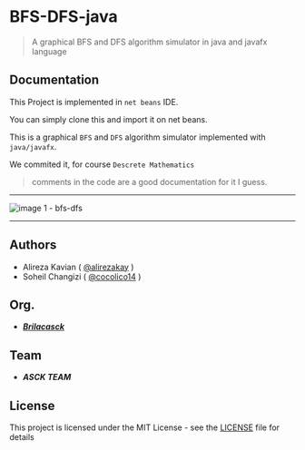 # BFS-DFS-java
> A graphical BFS and DFS algorithm simulator in java and javafx language

## Documentation
This Project is implemented in `net beans` IDE.

You can simply clone this and import it on net beans.

This is a graphical `BFS` and `DFS` algorithm simulator implemented with `java/javafx`.

We commited it, for course `Descrete Mathematics`

> comments in the code are a good documentation for it I guess. 

<hr />

![image 1 - bfs-dfs](https://alirezakay.github.io/showcase/term2/BFS-DFS.png)



<hr />

## Authors

  - Alireza Kavian ( [@alirezakay](https://github.com/alirezakay) )
  - Soheil Changizi ( [@cocolico14](https://github.com/cocolico14) )
  
## Org.

  - ***[Brilacasck](https://brilacasck.ir)*** 
  
## Team
  
  - ***ASCK TEAM***

## License

This project is licensed under the MIT License - see the [LICENSE](./LICENSE) file for details
